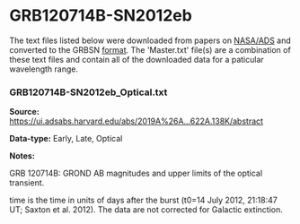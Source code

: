 # GRB120714B-SN2012eb


The text files listed below were downloaded from papers on [NASA/ADS](https://ui.adsabs.harvard.edu) and converted to the GRBSN [format](https://github.com/GabrielF98/GRBSNWebtool/tree/master/Webtool/static/SourceData). The 'Master.txt' file(s) are a combination of these text files and contain all of the downloaded data for a paticular wavelength range.

### GRB120714B-SN2012eb_Optical.txt


**Source:** https://ui.adsabs.harvard.edu/abs/2019A%26A...622A.138K/abstract

**Data-type:** Early, Late, Optical

**Notes:**

GRB 120714B: GROND AB magnitudes and upper limits of the optical transient.

time is the time in units of days after the burst (t0=14 July 2012, 21:18:47 UT; Saxton et al. 2012). The data are not corrected for Galactic extinction.